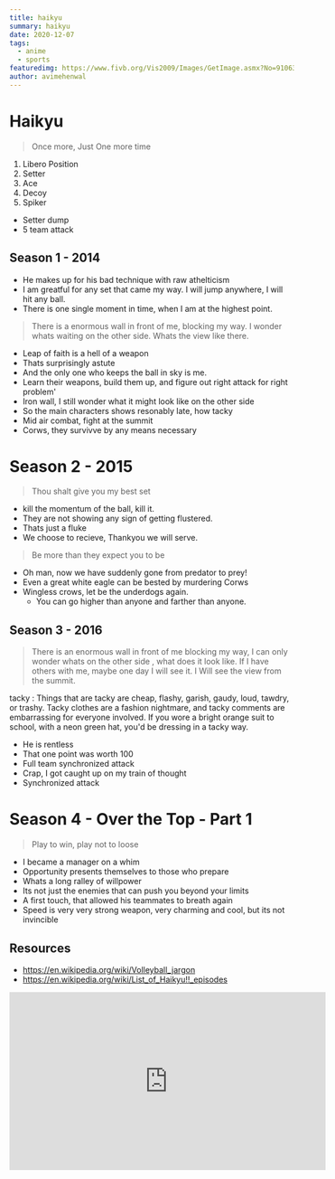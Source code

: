 ```yaml
---
title: haikyu
summary: haikyu
date: 2020-12-07
tags:
  - anime
  - sports
featuredimg: https://www.fivb.org/Vis2009/Images/GetImage.asmx?No=91063&type=Press&maxSize=920
author: avimehenwal
---
```


# Haikyu

> Once more, Just One more time

1. Libero Position
2. Setter
3. Ace
4. Decoy
5. Spiker

- Setter dump
- 5 team attack

## Season 1 - 2014

- He makes up for his bad technique with raw athelticism
- I am greatful for any set that came my way. I will jump anywhere, I will hit any ball.
- There is one single moment in time, when I am at the highest point.

> There is a enormous wall in front of me, blocking my way. I wonder whats waiting on the other side.
> Whats the view like there.

- Leap of faith is a hell of a weapon
- Thats surprisingly astute
- And the only one who keeps the ball in sky is me.
- Learn their weapons, build them up, and figure out right attack for right problem'
- Iron wall, I still wonder what it might look like on the other side
- So the main characters shows resonably late, how tacky
- Mid air combat, fight at the summit
- Corws, they survivve by any means necessary

# Season 2 - 2015

> Thou shalt give you my best set

- kill the momentum of the ball, kill it.
- They are not showing any sign of getting flustered.
- Thats just a fluke
- We choose to recieve, Thankyou we will serve.

> Be more than they expect you to be

- Oh man, now we have suddenly gone from predator to prey!
- Even a great white eagle can be bested by murdering Corws
- Wingless crows, let be the underdogs again.
  - You can go higher than anyone and farther than anyone.

## Season 3 - 2016

> There is an enormous wall in front of me blocking my way, I can only wonder whats on the other side
> , what does it look like. If I have others with me, maybe one day I will see it.
> I Will see the view from the summit.

tacky
: Things that are tacky are cheap, flashy, garish, gaudy, loud, tawdry, or trashy. Tacky clothes are a fashion nightmare, and tacky comments are embarrassing for everyone involved. If you wore a bright orange suit to school, with a neon green hat, you'd be dressing in a tacky way.

- He is rentless
- That one point was worth 100
- Full team synchronized attack
- Crap, I got caught up on my train of thought
- Synchronized attack

# Season 4 - Over the Top - Part 1

> Play to win, play not to loose

- I became a manager on a whim
- Opportunity presents themselves to those who prepare
- Whats a long ralley of willpower
- Its not just the enemies that can push you beyond your limits
- A first touch, that allowed his teammates to breath again
- Speed is very very strong weapon, very charming and cool, but its not invincible

## Resources

- https://en.wikipedia.org/wiki/Volleyball_jargon
- https://en.wikipedia.org/wiki/List_of_Haikyu!!_episodes

<iframe width="560" height="315" src="https://www.youtube.com/embed/9g7nYQv-kPM" frameborder="0" allow="accelerometer; autoplay; clipboard-write; encrypted-media; gyroscope; picture-in-picture" allowfullscreen></iframe>
